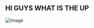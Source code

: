## HI GUYS WHAT IS THE UP
![image](https://github.com/user-attachments/assets/ca09be90-c20d-4893-9dad-61343d1f1599)
